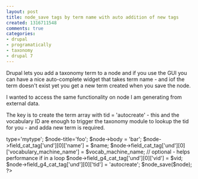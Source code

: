 ```yaml
---
layout: post
title: node_save tags by term name with auto addition of new tags
created: 1316711548
comments: true
categories:
- drupal
- programatically
- taxonomy
- drupal 7
---
```

Drupal lets you add a taxonomy term to a node and if you use the GUI you can have a nice auto-complete widget that takes term name - and iof the term doesn't exist yet you get a new term created when you save the node.

I wanted to access the same functionality on node I am generating from external data.

 
The key is to create the term array with tid = 'autocreate' - this and the vocabulary ID are enough to trigger the taxonomy module to lookup the tid for you - and adda new term is required.



<?php
$node = new stdClass();
$node->type='mytype';
$node-title='foo';
$node->body = 'bar';

$node->field_cat_tag['und'][0]['name'] =  $name;
$node->field_cat_tag['und'][0]['vocabulary_machine_name'] = $vocab_machine_name; // optional - helps performance if in a loop  
$node->field_g4_cat_tag['und'][0]['vid'] = $vid;
$node->field_g4_cat_tag['und'][0]['tid'] = 'autocreate';

$node_save($node);
?>
